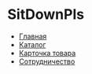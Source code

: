 # SitDownPls
* [Главная](https://wate835.github.io/final__proj__weblayout/)
* [Каталог](https://wate835.github.io/final__proj__weblayout/catalog.html)
* [Карточка товара](https://wate835.github.io/final__proj__weblayout/product.html)
* [Сотрудничество](https://wate835.github.io/final__proj__weblayout/cooperation.html)
